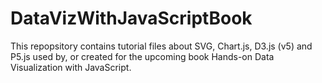 # DataVizWithJavaScriptBook

This repopsitory contains tutorial files about SVG, Chart.js, D3.js (v5) and P5.js used by, or created for the upcoming book Hands-on Data Visualization with JavaScript.

